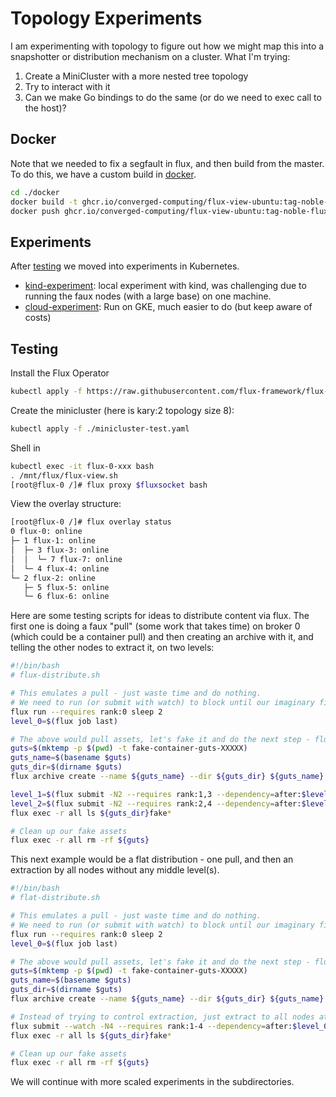 # Topology Experiments

I am experimenting with topology to figure out how we might map this into a snapshotter or distribution mechanism on a cluster. What I'm trying:

1. Create a MiniCluster with a more nested tree topology
2. Try to interact with it
3. Can we make Go bindings to do the same (or do we need to exec call to the host)?

## Docker

Note that we needed to fix a segfault in flux, and then build from the master. To do this, we have a custom
build in [docker](docker).

```bash
cd ./docker
docker build -t ghcr.io/converged-computing/flux-view-ubuntu:tag-noble-flux-0.66.0 .
docker push ghcr.io/converged-computing/flux-view-ubuntu:tag-noble-flux-0.66.0
```

## Experiments

After [testing](#testing) we moved into experiments in Kubernetes.

 - [kind-experiment](kind-experiment): local experiment with kind, was challenging due to running the faux nodes (with a large base) on one machine.
 - [cloud-experiment](cloud-experiment): Run on GKE, much easier to do (but keep aware of costs)


## Testing

Install the Flux Operator

```bash
kubectl apply -f https://raw.githubusercontent.com/flux-framework/flux-operator/refs/heads/main/examples/dist/flux-operator.yaml
```

Create the minicluster (here is kary:2 topology size 8):

```bash
kubectl apply -f ./minicluster-test.yaml
```

Shell in

```bash
kubectl exec -it flux-0-xxx bash
. /mnt/flux/flux-view.sh
[root@flux-0 /]# flux proxy $fluxsocket bash
```

View the overlay structure:

```bash
[root@flux-0 /]# flux overlay status
0 flux-0: online
├─ 1 flux-1: online
│  ├─ 3 flux-3: online
│  │  └─ 7 flux-7: online
│  └─ 4 flux-4: online
└─ 2 flux-2: online
   ├─ 5 flux-5: online
   └─ 6 flux-6: online
```

Here are some testing scripts for ideas to distribute content via flux. The first one is doing a faux "pull" (some work that takes time) on broker 0 (which could be a container pull) and then creating an archive with it, and telling the other nodes to extract it, on two levels:

```bash
#!/bin/bash
# flux-distribute.sh

# This emulates a pull - just waste time and do nothing.
# We need to run (or submit with watch) to block until our imaginary file (layer) exists
flux run --requires rank:0 sleep 2
level_0=$(flux job last)

# The above would pull assets, let's fake it and do the next step - flux archive and then exec
guts=$(mktemp -p $(pwd) -t fake-container-guts-XXXXX)
guts_name=$(basename $guts)
guts_dir=$(dirname $guts)
flux archive create --name ${guts_name} --dir ${guts_dir} ${guts_name}

level_1=$(flux submit -N2 --requires rank:1,3 --dependency=after:$level_0 flux archive extract --name ${guts_name} -C ${guts_dir})
level_2=$(flux submit -N2 --requires rank:2,4 --dependency=after:$level_1 flux archive extract --name ${guts_name} -C ${guts_dir})
flux exec -r all ls ${guts_dir}fake*

# Clean up our fake assets
flux exec -r all rm -rf ${guts}
```

This next example would be a flat distribution - one pull, and then an extraction by all nodes without any middle level(s).

```bash
#!/bin/bash
# flat-distribute.sh

# This emulates a pull - just waste time and do nothing.
# We need to run (or submit with watch) to block until our imaginary file (layer) exists
flux run --requires rank:0 sleep 2
level_0=$(flux job last)

# The above would pull assets, let's fake it and do the next step - flux archive and then exec
guts=$(mktemp -p $(pwd) -t fake-container-guts-XXXXX)
guts_name=$(basename $guts)
guts_dir=$(dirname $guts)
flux archive create --name ${guts_name} --dir ${guts_dir} ${guts_name}

# Instead of trying to control extraction, just extract to all nodes at once
flux submit --watch -N4 --requires rank:1-4 --dependency=after:$level_0 flux archive extract --name ${guts_name} -C ${guts_dir})
flux exec -r all ls ${guts_dir}fake*

# Clean up our fake assets
flux exec -r all rm -rf ${guts}
```

We will continue with more scaled experiments in the subdirectories.
